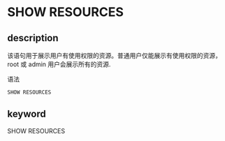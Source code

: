 # SHOW RESOURCES

## description

该语句用于展示用户有使用权限的资源。普通用户仅能展示有使用权限的资源，root 或 admin 用户会展示所有的资源.

语法

```sql
SHOW RESOURCES
```

## keyword

SHOW RESOURCES

